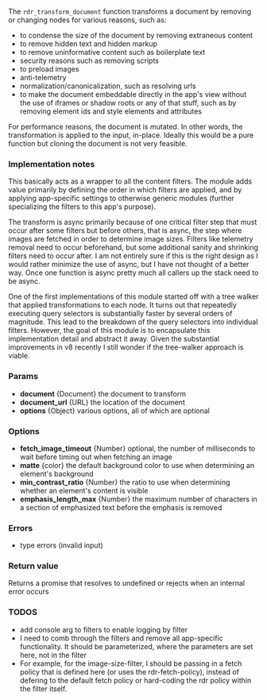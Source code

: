 The `rdr_transform_document` function transforms a document by removing or changing nodes for various reasons, such as:
* to condense the size of the document by removing extraneous content
* to remove hidden text and hidden markup
* to remove uninformative content such as boilerplate text
* security reasons such as removing scripts
* to preload images
* anti-telemetry
* normalization/canonicalization, such as resolving urls
* to make the document embeddable directly in the app's view without the use of iframes or shadow roots or any of that stuff, such as by removing element ids and style elements and attributes

For performance reasons, the document is mutated. In other words, the transformation is applied to the input, in-place. Ideally this would be a pure function but cloning the document is not very feasible.

### Implementation notes

This basically acts as a wrapper to all the content filters. The module adds value primarily by defining the order in which filters are applied, and by applying app-specific settings to otherwise generic modules (further specializing the filters to this app's purpose).

The transform is async primarily because of one critical filter step that must occur after some filters but before others, that is async, the step where images are fetched in order to determine image sizes. Filters like telemetry removal need to occur beforehand, but some additional sanity and shrinking filters need to occur after. I am not entirely sure if this is the right design as I would rather minimize the use of async, but I have not thought of a better way. Once one function is async pretty much all callers up the stack need to be async.

One of the first implementations of this module started off with a tree walker that applied transformations to each node. It turns out that repeatedly executing query selectors is substantially faster by several orders of magnitude. This lead to the breakdown of the query selectors into individual filters. However, the goal of this module is to encapsulate this implementation detail and abstract it away. Given the substantial improvements in v8 recently I still wonder if the tree-walker approach is viable.

### Params

* **document** {Document} the document to transform
* **document_url** {URL} the location of the document
* **options** {Object} various options, all of which are optional

### Options

* **fetch_image_timeout** {Number} optional, the number of milliseconds to wait before timing out when fetching an image
* **matte** {color} the default background color to use when determining an element's background
* **min_contrast_ratio** {Number} the ratio to use when determining whether an element's content is visible
* **emphasis_length_max** {Number} the maximum number of characters in a section of emphasized text before the emphasis is removed

### Errors

* type errors (invalid input)

### Return value

Returns a promise that resolves to undefined or rejects when an internal error occurs

### TODOS

* add console arg to filters to enable logging by filter
* I need to comb through the filters and remove all app-specific functionality. It should be parameterized, where the parameters are set here, not in the filter
* For example, for the image-size-filter, I should be passing in a fetch policy that is defined here (or uses the rdr-fetch-policy), instead of defering to the default fetch policy or hard-coding the rdr policy within the filter itself.
